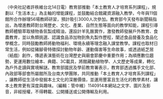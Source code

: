 （中央社記者許秩維台北14日電）教育部推動「本土教育人才培育系列課程」，規劃以「生活本土」為主軸的增能課程，並鼓勵結合館藏資源融入教學，今年與11個館所合作辦理56場教師研習，預計吸引3000人次參加。教育部今天發布新聞稿指出，為增進教師對台灣歷史、文化、產業、自然生態等面向的教學知能，課程引導教師體驗萃取植物香氛製成精油，還設計羊乳酪實作，激發教師發展戶外教育、食農教育，並以魚類挑選、認識食品添加物到魚丸製作歷程，闡述食品營養及食品化學概念，同時鼓勵教師將動物福利、環境永續等理念融入課堂教學。課程也取材日常生活，例如從豬腳骨特徵探討動物年齡、運動傷害等生命故事，或透過紙芝居（紙戲）創作，傳遞表演藝術在台灣歷史與廟會節慶中重要作用；為順應數位趨勢，更運用數位繪本、典籍、3C載具，將館藏動植物學、人文歷史等成果，轉化為戶外走讀與實境解謎。教育部國民及學前教育署表示，教育部透過攜手文化部、內政部等部會所屬館所及台南大學團隊，共同推動「本土教育人才培育系列課程」 ，讓教師從生活中發掘本土文化的深層價值，並運用豐富且生活化的教學素材，讓本土教育更有深度與趣味。（編輯：管中維）1140914本網站之文字、圖片及影音，非經授權，不得轉載、公開播送或公開傳輸及利用。